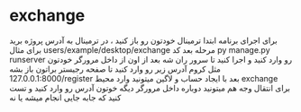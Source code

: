 # exchange
برای اجرای برنامه ابتدا ترمینال خودتون رو باز کنید ، در ترمینال به آدرس پروژه برید برای مثال
users/example/desktop/exchange
مرحله بعد کد py manage.py runserver رو وارد کنید و اجرا کنید تا سرور ران شه
بعد از اون از داخل مرورگر خودتون مثل کروم آدرس زیر رو وارد کنید تا صفحه رجیستر براتون باز بشه
127.0.0.1:8000/register
بعد با ایجاد حساب و لاگین میتونید وارد محیط exchange 
برای انتقال وجه هم میتونید دوباره داخل مرورگر دیگه خوتون آدرس رو وارد کنید و تست کنید که جابه جایی انجام میشه یا نه
